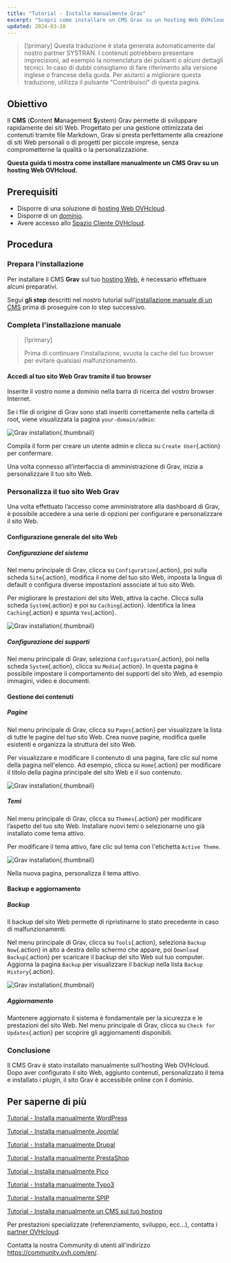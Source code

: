 ```yaml
---
title: "Tutorial - Installa manualmente Grav"
excerpt: "Scopri come installare un CMS Grav su un hosting Web OVHcloud"
updated: 2024-03-28
---
```


> [!primary]
> Questa traduzione è stata generata automaticamente dal nostro partner SYSTRAN. I contenuti potrebbero presentare imprecisioni, ad esempio la nomenclatura dei pulsanti o alcuni dettagli tecnici. In caso di dubbi consigliamo di fare riferimento alla versione inglese o francese della guida. Per aiutarci a migliorare questa traduzione, utilizza il pulsante "Contribuisci" di questa pagina.
>

## Obiettivo

Il **CMS** (**C**ontent **M**anagement **S**ystem) Grav permette di sviluppare rapidamente dei siti Web. Progettato per una gestione ottimizzata dei contenuti tramite file Markdown, Grav si presta perfettamente alla creazione di siti Web personali o di progetti per piccole imprese, senza comprometterne la qualità o la personalizzazione.

**Questa guida ti mostra come installare manualmente un CMS Grav su un hosting Web OVHcloud.**

## Prerequisiti

- Disporre di una soluzione di [hosting Web OVHcloud](https://www.ovhcloud.com/it/web-hosting/).
- Disporre di un [dominio](https://www.ovhcloud.com/it/domains/).
- Avere accesso allo [Spazio Cliente OVHcloud](https://www.ovh.com/auth/?action=gotomanager&from=https://www.ovh.it/&ovhSubsidiary=it).

## Procedura

### Prepara l'installazione

Per installare il CMS **Grav** sul tuo [hosting Web](https://www.ovhcloud.com/it/web-hosting/), è necessario effettuare alcuni preparativi.

Segui **gli step** descritti nel nostro tutorial sull'[installazione manuale di un CMS](/pages/web_cloud/web_hosting/cms_manual_installation) prima di proseguire con lo step successivo.

### Completa l'installazione manuale

> [!primary]
>
> Prima di continuare l'installazione, svuota la cache del tuo browser per evitare qualsiasi malfunzionamento.
>

#### Accedi al tuo sito Web Grav tramite il tuo browser

Inserite il vostro nome a dominio nella barra di ricerca del vostro browser Internet.

Se i file di origine di Grav sono stati inseriti correttamente nella cartella di root, viene visualizzata la pagina `your-domain/admin`:

![Grav installation](images/first_page_config.png){.thumbnail}

Compila il form per creare un utente admin e clicca su `Create User`{.action} per confermare.

Una volta connesso all’interfaccia di amministrazione di Grav, inizia a personalizzare il tuo sito Web.

### Personalizza il tuo sito Web Grav

Una volta effettuato l’accesso come amministratore alla dashboard di Grav, è possibile accedere a una serie di opzioni per configurare e personalizzare il sito Web.

#### Configurazione generale del sito Web

##### Configurazione del sistema

Nel menu principale di Grav, clicca su `Configuration`{.action}, poi sulla scheda `Site`{.action}, modifica il nome del tuo sito Web, imposta la lingua di default o configura diverse impostazioni associate al tuo sito Web.

Per migliorare le prestazioni del sito Web, attiva la cache. Clicca sulla scheda `System`{.action} e poi su `Caching`{.action}. Identifica la linea `Caching`{.action} e spunta `Yes`{.action}.

![Grav installation](images/activate_cache.png){.thumbnail}

##### Configurazione dei supporti

Nel menu principale di Grav, seleziona `Configuration`{.action}, poi nella scheda `System`{.action}, clicca su `Media`{.action}. In questa pagina è possibile impostare il comportamento dei supporti del sito Web, ad esempio immagini, video e documenti.

#### Gestione dei contenuti

##### Pagine

Nel menu principale di Grav, clicca su `Pages`{.action} per visualizzare la lista di tutte le pagine del tuo sito Web. Crea nuove pagine, modifica quelle esistenti e organizza la struttura del sito Web.

Per visualizzare e modificare il contenuto di una pagina, fare clic sul nome della pagina nell'elenco. Ad esempio, clicca su `Home`{.action} per modificare il titolo della pagina principale del sito Web e il suo contenuto.

![Grav installation](images/list_pages.png){.thumbnail}

##### Temi

Nel menu principale di Grav, clicca su `Themes`{.action} per modificare l’aspetto del tuo sito Web. Installare nuovi temi o selezionarne uno già installato come tema attivo.

Per modificare il tema attivo, fare clic sul tema con l'etichetta `Active Theme`.

![Grav installation](images/theme_active.png){.thumbnail}

Nella nuova pagina, personalizza il tema attivo.

#### Backup e aggiornamento

##### Backup

Il backup del sito Web permette di ripristinarne lo stato precedente in caso di malfunzionamenti.

Nel menu principale di Grav, clicca su `Tools`{.action}, seleziona `Backup Now`{.action} in alto a destra dello schermo che appare, poi `Download Backup`{.action} per scaricare il backup del sito Web sul tuo computer. Aggiorna la pagina `Backup` per visualizzare il backup nella lista `Backup History`{.action}.

![Grav installation](images/backup_history.png){.thumbnail}

##### Aggiornamento

Mantenere aggiornato il sistema è fondamentale per la sicurezza e le prestazioni del sito Web. Nel menu principale di Grav, clicca su `Check for Updates`{.action} per scoprire gli aggiornamenti disponibili.

### Conclusione

Il CMS Grav è stato installato manualmente sull’hosting Web OVHcloud. Dopo aver configurato il sito Web, aggiunto contenuti, personalizzato il tema e installato i plugin, il sito Grav è accessibile online con il dominio.

## Per saperne di più <a name="go-further"></a>

[Tutorial - Installa manualmente WordPress](/pages/web_cloud/web_hosting/cms_manual_installation_wordpress)

[Tutorial - Installa manualmente Joomla!](/pages/web_cloud/web_hosting/cms_manual_installation_joomla)

[Tutorial - Installa manualmente Drupal](/pages/web_cloud/web_hosting/cms_manual_installation_drupal)

[Tutorial - Installa manualmente PrestaShop](/pages/web_cloud/web_hosting/cms_manual_installation_prestashop)

[Tutorial - Installa manualmente Pico](/pages/web_cloud/web_hosting/cms_manual_installation_pico)

[Tutorial - Installa manualmente Typo3](/pages/web_cloud/web_hosting/cms_manual_installation_typo3)

[Tutorial - Installa manualmente SPIP](/pages/web_cloud/web_hosting/cms_manual_installation_spip)

[Tutorial - Installa manualmente un CMS sul tuo hosting](/pages/web_cloud/web_hosting/cms_manual_installation)
 
Per prestazioni specializzate (referenziamento, sviluppo, ecc...), contatta i [partner OVHcloud](https://partner.ovhcloud.com/it/directory/).
 
Contatta la nostra Community di utenti all'indirizzo <https://community.ovh.com/en/>.